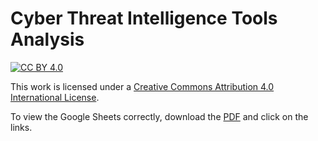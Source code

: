 # Cyber Threat Intelligence Tools Analysis

[cc-by]: http://creativecommons.org/licenses/by/4.0/
[cc-by-shield]: https://img.shields.io/badge/License-CC%20BY%204.0-lightgrey.svg


[![CC BY 4.0][cc-by-shield]][cc-by]

This work is licensed under a <a rel="license" href="http://creativecommons.org/licenses/by/4.0/">Creative Commons Attribution 4.0 International License</a>.

To view the Google Sheets correctly, download the [PDF](https://github.com/CyberSecLabBS/2022-CTI-Tools-Analysis/blob/main/SicurezzaInformatica-CTI-Tools-Analysis.pdf) and click on the links.
